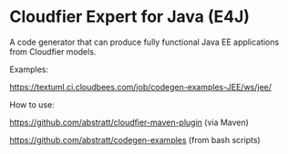 Cloudfier Expert for Java (E4J)
==============

A code generator that can produce fully functional Java EE applications from Cloudfier models. 

Examples: 

https://textuml.ci.cloudbees.com/job/codegen-examples-JEE/ws/jee/

How to use:

https://github.com/abstratt/cloudfier-maven-plugin (via Maven)

https://github.com/abstratt/codegen-examples (from bash scripts)

